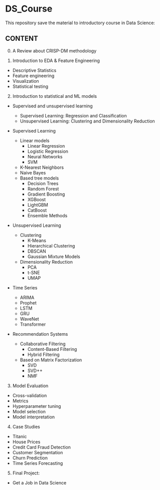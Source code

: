 # DS_Course
This repository save the material to introductory course in Data Science:

## CONTENT

0. A Review about CRISP-DM methodology

1. Introduction to EDA & Feature Engineering
  * Descriptive Statistics
  * Feature engineering
  * Visualization
  * Statistical testing

2. Introduction to statistical and ML models
  * Supervised and unsupervised learning
    * Supervised Learning: Regression and Classification
    * Unsupervised Learning: Clustering and Dimensionality Reduction
  * Supervised Learning
    * Linear models
      * Linear Regression
      * Logistic Regression
      * Neural Networks
      * SVM
    * K-Nearest Neighbors
    * Naive Bayes
    * Based tree models
      * Decision Trees
      * Random Forest
      * Gradient Boosting
      * XGBoost
      * LightGBM
      * CatBoost
      * Ensemble Methods
    
  * Unsupervised Learning
    * Clustering
      * K-Means
      * Hierarchical Clustering
      * DBSCAN
      * Gaussian Mixture Models
    * Dimensionality Reduction
        * PCA
        * t-SNE
        * UMAP
  * Time Series
      * ARIMA
      * Prophet
      * LSTM
      * GRU
      * WaveNet
      * Transformer
  * Recommendation Systems
     * Collaborative Filtering
        * Content-Based Filtering
        * Hybrid Filtering
     * Based on Matrix Factorization
        * SVD
        * SVD++
        * NMF
  
3. Model Evaluation
  * Cross-validation
  * Metrics
  * Hyperparameter tuning
  * Model selection
  * Model interpretation

4. Case Studies
  * Titanic
  * House Prices
  * Credit Card Fraud Detection
  * Customer Segmentation
  * Churn Prediction
  * Time Series Forecasting

5. Final Project:
  * Get a Job in Data Science
 
